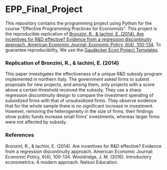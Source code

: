 # EPP_Final_Project

This repository contains the programming project using Python for the course "Effective Programming Practices for Economists". This project is the reproducible replication of [Bronzini, R., & Iachini, E. (2014). Are incentives for R&D effective? Evidence from a regression discontinuity approach. American Economic Journal: Economic Policy, 6(4), 100-134](https://www.aeaweb.org/articles?id=10.1257/pol.6.4.100). To guarantee reproducibility, We use the [Gaudecker Econ Project Templates](https://econ-project-templates.readthedocs.io/en/stable/).

### Replication of Bronzini, R., & Iachini, E. (2014)

This paper investigates the effectiveness of a unique R&D subsidy program implemented in northern Italy. The government asked firms to submit proposals for new projects, and among them, only projects with a score above a certain threshold received the subsidy. They use a sharp regression discontinuity design to compare the investment spending of subsidized firms with that of unsubsidized firms. They observe evidence that for the whole sample there is no significant increase in investment. However, removing the heterogeneity in the size of firms, their findings show public funds increase small firms' investments, whereas larger firms were not affected by subsidy.

### References

Bronzini, R., & Iachini, E. (2014). Are incentives for R&D effective? Evidence from a regression discontinuity approach. American Economic Journal: Economic Policy, 6(4), 100-134. 
Wooldridge, J. M. (2016). Introductory econometrics: A modern approach. Nelson Education.



